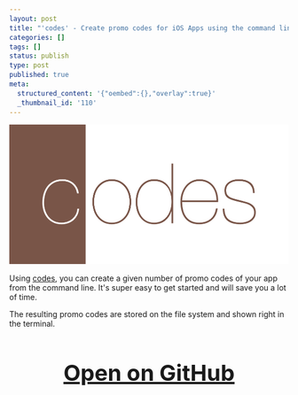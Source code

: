 ```yaml
---
layout: post
title: "'codes' - Create promo codes for iOS Apps using the command line"
categories: []
tags: []
status: publish
type: post
published: true
meta:
  structured_content: '{"oembed":{},"overlay":true}'
  _thumbnail_id: '110'
---
```


[![](/squarespace_images/static_545299aae4b0e9514fe30c95_54529a29e4b025a90f45cc50_54e9d9d9e4b08db9da875efc_1424611802110_codesFullSize.png_)](https://github.com/KrauseFx/codes)
  


Using 
[codes](https://github.com/KrauseFx/codes), you can create a given number of promo codes of your app from the command line. It's super easy to get started and will save you a lot of time.

The resulting promo codes are stored on the file system and shown right in the terminal.

<h3 style="text-align: center; font-size: 40px;">
  <a href="https://github.com/KrauseFx/codes" target="_blank" style="text-decoration: underline;">
    Open on GitHub
  </a>
</h3>

